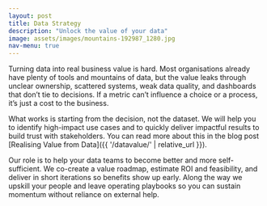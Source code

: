 ```yaml
---
layout: post
title: Data Strategy
description: "Unlock the value of your data"
image: assets/images/mountains-192987_1280.jpg
nav-menu: true
---
```


Turning data into real business value is hard. Most organisations already have plenty of tools and mountains of data, but the value leaks through unclear ownership, scattered systems, weak data quality, and dashboards that don’t tie to decisions. If a metric can’t influence a choice or a process, it’s just a cost to the business.

What works is starting from the decision, not the dataset. We will help you to identify high-impact use cases and to quickly deliver impactful results to build trust with stakeholders. You can read more about this in the blog post [Realising Value from Data]({{ '/datavalue/' | relative_url }}).

Our role is to help your data teams to become better and more self-sufficient. We co-create a value roadmap, estimate ROI and feasibility, and deliver in short iterations so benefits show up early. Along the way we upskill your people and leave operating playbooks so you can sustain momentum without reliance on external help.